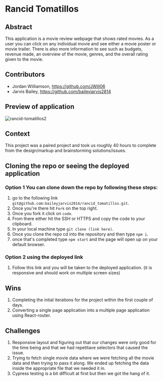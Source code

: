 # Rancid Tomatillos

## Abstract
This application is a movie review webpage that shows rated movies. As a user you can click on any individual movie and see either a movie poster or movie trailer. There is also more information to see such as budgets, revenue made, an overview of the movie, genres, and the overall rating given to the movie.

## Contributors
- Jordan Williamson, https://github.com/JWill06
- Jarvis Bailey, https://github.com/baileyjarvis2814

## Preview of application 
![rancid-tomatillos2](https://github.com/user-attachments/assets/b5b11203-d2c2-4dc4-95e4-2fac0c0c9857)


## Context 
This project was a paired project and took us roughly 40 hours to complete from the design/markup and brainstorming solutions/issues. 

## Cloning the repo or seeing the deployed application
### Option 1 You can clone down the repo by following these steps:
1. go to the following link `git@github.com:baileyjarvis2814/rancid_tomatillos.git`.
2. Once you're there hit `Fork` on the top right.
3. Once you fork it click on `code`.
4. From there either hit the SSH or HTTPS and copy the code to your clipboard.
5. In your local machine type `git clone (link here)`.
6. Once you clone the repo cd into the repository and then type `npm i`.
7. once that's completed type `npm start` and the page will open up on your default browser.

### Option 2 using the deployed link
1. Follow this link and you will be taken to the deployed application. (it is responsive and should work on multiple screen sizes)

## Wins 
1. Completing the intial iterations for the project within the first couple of days.
2. Converting a single page application into a multiple page application using React-router.

## Challenges 
1. Responsive layout and figuring out that our changes were only good for the time being and that we had repetitave selectors that caused the issue.
2. Trying to fetch single movie data where we were fetching all the movie data and then trying to pass it along. We ended up fetching the data inside the appropriate file that we needed it in. 
3. Cypress testing is a bit difficult at first but then we got the hang of it. 
